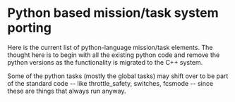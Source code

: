 # Python based mission/task system porting

Here is the current list of python-language mission/task elements.  The thought
here is to begin with all the existing python code and remove the python
versions as the functionality is migrated to the C++ system.

Some of the python tasks (mostly the global tasks) may shift over to be part of
the standard code -- like throttle_safety, switches, fcsmode -- since these are
things that always run anyway.